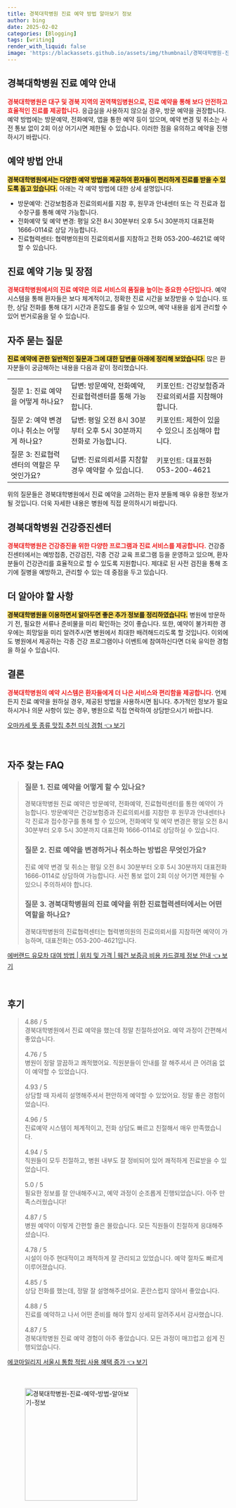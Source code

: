 ```yaml
---
title: 경북대학병원 진료 예약 방법 알아보기 정보
author: bing
date: 2025-02-02
categories: [Blogging]
tags: [writing]
render_with_liquid: false
image: 'https://blackassets.github.io/assets/img/thumbnail/경북대학병원-진료-예약-방법-알아보기-정보.webp'
---
```



<h2 id='경북대학병원_예약_안내'>경북대학병원 진료 예약 안내</h2>

<p><b><span style="color: #ee2323;">경북대학병원은 대구 및 경북 지역의 권역책임병원으로, 진료 예약을 통해 보다 안전하고 효율적인 진료를 제공합니다.</span></b> 응급실을 사용하지 않으실 경우, 방문 예약을 권장합니다. 예약 방법에는 방문예약, 전화예약, 앱을 통한 예약 등이 있으며, 예약 변경 및 취소는 사전 통보 없이 2회 이상 어기시면 제한될 수 있습니다. 이러한 점을 유의하고 예약을 진행하시기 바랍니다.</p>

<h2 id='예약_방법_안내'>예약 방법 안내</h2>

<p><b><span style="background-color: #ffe066;">경북대학병원에서는 다양한 예약 방법을 제공하여 환자들이 편리하게 진료를 받을 수 있도록 돕고 있습니다.</span></b> 아래는 각 예약 방법에 대한 상세 설명입니다.</p>

<ul>
    <li>방문예약: 건강보험증과 진료의뢰서를 지참 후, 원무과 안내센터 또는 각 진료과 접수창구를 통해 예약 가능합니다.</li>
    <li>전화예약 및 예약 변경: 평일 오전 8시 30분부터 오후 5시 30분까지 대표전화 1666-0114로 상담 가능합니다.</li>
    <li>진료협력센터: 협력병의원의 진료의뢰서를 지참하고 전화 053-200-4621로 예약할 수 있습니다.</li>
</ul>

<h2 id='진료_예약_기능'>진료 예약 기능 및 장점</h2>

<p><b><span style="color: #ee2323;">경북대학병원에서의 진료 예약은 의료 서비스의 품질을 높이는 중요한 수단입니다.</span></b> 예약 시스템을 통해 환자들은 보다 체계적이고, 정확한 진료 시간을 보장받을 수 있습니다. 또한, 상담 전화를 통해 대기 시간과 혼잡도를 줄일 수 있으며, 예약 내용을 쉽게 관리할 수 있어 번거로움을 덜 수 있습니다.</p>

<h2 id='자주_묻는_질문'>자주 묻는 질문</h2>

<p><b><span style="background-color: #ffe066;">진료 예약에 관한 일반적인 질문과 그에 대한 답변을 아래에 정리해 보았습니다.</span></b> 많은 환자분들이 궁금해하는 내용을 다음과 같이 정리했습니다.</p>

<table>
    <tr>
        <td>질문 1: 진료 예약을 어떻게 하나요?</td>
        <td>답변: 방문예약, 전화예약, 진료협력센터를 통해 가능합니다.</td>
        <td>키포인트: 건강보험증과 진료의뢰서를 지참해야 합니다.</td>
    </tr>
    <tr>
        <td>질문 2: 예약 변경이나 취소는 어떻게 하나요?</td>
        <td>답변: 평일 오전 8시 30분부터 오후 5시 30분까지 전화로 가능합니다.</td>
        <td>키포인트: 제한이 있을 수 있으니 조심해야 합니다.</td>
    </tr>
    <tr>
        <td>질문 3: 진료협력센터의 역할은 무엇인가요?</td>
        <td>답변: 진료의뢰서를 지참할 경우 예약할 수 있습니다.</td>
        <td>키포인트: 대표전화 053-200-4621</td>
    </tr>
</table>

<p>위의 질문들은 경북대학병원에서 진료 예약을 고려하는 환자 분들께 매우 유용한 정보가 될 것입니다. 더욱 자세한 내용은 병원에 직접 문의하시기 바랍니다.</p>

<h2 id='경북대학병원_건강증진센터'>경북대학병원 건강증진센터</h2>

<p><b><span style="color: #ee2323;">경북대학병원은 건강증진을 위한 다양한 프로그램과 진료 서비스를 제공합니다.</span></b> 건강증진센터에서는 예방접종, 건강검진, 각종 건강 교육 프로그램 등을 운영하고 있으며, 환자분들이 건강관리를 효율적으로 할 수 있도록 지원합니다. 제대로 된 사전 검진을 통해 조기에 질병을 예방하고, 관리할 수 있는 데 중점을 두고 있습니다.</p>

<h2 id='더_알아야_할_사항'>더 알아야 할 사항</h2>

<p><b><span style="background-color: #ffe066;">경북대학병원을 이용하면서 알아두면 좋은 추가 정보를 정리하였습니다.</span></b> 병원에 방문하기 전, 필요한 서류나 준비물을 미리 확인하는 것이 좋습니다. 또한, 예약이 불가피한 경우에는 희망일을 미리 알려주시면 병원에서 최대한 배려해드리도록 할 것입니다. 이외에도 병원에서 제공하는 각종 건강 프로그램이나 이벤트에 참여하신다면 더욱 유익한 경험을 하실 수 있습니다.</p>

<h2 id='결론'>결론</h2>

<p><b><span style="color: #ee2323;">경북대학병원의 예약 시스템은 환자들에게 더 나은 서비스와 편리함을 제공합니다.</span></b> 언제든지 진료 예약을 원하실 경우, 제공된 방법을 사용하시면 됩니다. 추가적인 정보가 필요하시거나 의문 사항이 있는 경우, 병원으로 직접 연락하여 상담받으시기 바랍니다.</p>


<p><a class="click-button" title="오마카세 뜻 종류 맛집 추천 미식 경험" href="https://blackassets.github.io/posts/%EC%98%A4%EB%A7%88%EC%B9%B4%EC%84%B8-%EB%9C%BB-%EC%A2%85%EB%A5%98-%EB%A7%9B%EC%A7%91-%EC%B6%94%EC%B2%9C-%EB%AF%B8%EC%8B%9D-%EA%B2%BD%ED%97%98/" rel="dofollow">오마카세 뜻 종류 맛집 추천 미식 경험 👈 보기</a></p><br>
<h2 id='자주_찾는_FAQ'>자주 찾는 FAQ</h2>
<div itemscope="" itemtype="https://schema.org/FAQPage"> 
<blockquote> 
<div itemscope="" itemprop="mainEntity" itemtype="https://schema.org/Question"> 
<h3 itemprop="name">질문 1. 진료 예약을 어떻게 할 수 있나요?</h3> 
<div itemscope="" itemprop="acceptedAnswer" itemtype="https://schema.org/Answer"> 
<span itemprop="text"> <p>경북대학병원 진료 예약은 방문예약, 전화예약, 진료협력센터를 통한 예약이 가능합니다. 방문예약은 건강보험증과 진료의뢰서를 지참한 후 원무과 안내센터나 각 진료과 접수창구를 통해 할 수 있으며, 전화예약 및 예약 변경은 평일 오전 8시 30분부터 오후 5시 30분까지 대표전화 1666-0114로 상담하실 수 있습니다.</p> </span> 
</div> 
</div> 
<div itemscope="" itemprop="mainEntity" itemtype="https://schema.org/Question"> 
<h3 itemprop="name">질문 2. 진료 예약을 변경하거나 취소하는 방법은 무엇인가요?</h3> 
<div itemscope="" itemprop="acceptedAnswer" itemtype="https://schema.org/Answer"> 
<span itemprop="text"> <p>진료 예약 변경 및 취소는 평일 오전 8시 30분부터 오후 5시 30분까지 대표전화 1666-0114로 상담하여 가능합니다. 사전 통보 없이 2회 이상 어기면 제한될 수 있으니 주의하셔야 합니다.</p> </span> 
</div> 
</div> 
<div itemscope="" itemprop="mainEntity" itemtype="https://schema.org/Question"> 
<h3 itemprop="name">질문 3. 경북대학병원의 진료 예약을 위한 진료협력센터에서는 어떤 역할을 하나요?</h3> 
<div itemscope="" itemprop="acceptedAnswer" itemtype="https://schema.org/Answer"> 
<span itemprop="text"> <p>경북대학병원의 진료협력센터는 협력병의원의 진료의뢰서를 지참하면 예약이 가능하며, 대표전화는 053-200-4621입니다.</p> </span> 
</div> 
</div> 
</blockquote> 
</div>
<p><a class="click-button" title="에버랜드 유모차 대여 방법 | 위치 및 가격 | 웨건 보증금 비용 카드결제 정보 안내" href="https://blackassets.github.io/posts/%EC%97%90%EB%B2%84%EB%9E%9C%EB%93%9C-%EC%9C%A0%EB%AA%A8%EC%B0%A8-%EB%8C%80%EC%97%AC-%EB%B0%A9%EB%B2%95-%EC%9C%84%EC%B9%98-%EB%B0%8F-%EA%B0%80%EA%B2%A9-%EC%9B%A8%EA%B1%B4-%EB%B3%B4%EC%A6%9D%EA%B8%88-%EB%B9%84%EC%9A%A9-%EC%B9%B4%EB%93%9C%EA%B2%B0%EC%A0%9C-%EC%A0%95%EB%B3%B4-%EC%95%88%EB%82%B4/" rel="dofollow">에버랜드 유모차 대여 방법 | 위치 및 가격 | 웨건 보증금 비용 카드결제 정보 안내 👈 보기</a></p><br>
<h2 id='후기'>후기</h2>
<div itemscope itemtype="https://schema.org/Product">
  <blockquote>
  <div itemprop="review" itemscope itemtype="https://schema.org/Review">
      <div itemprop="reviewRating" itemscope itemtype="https://schema.org/Rating"> <span itemprop="ratingValue">4.86</span> / <span itemprop="bestRating">5</span> </div>
      <span itemprop="reviewBody">경북대학병원에서 진료 예약을 했는데 정말 친절하셨어요. 예약 과정이 간편해서 좋았습니다.</span>
  </div>
  <br>
  <div itemprop="review" itemscope itemtype="https://schema.org/Review">
      <div itemprop="reviewRating" itemscope itemtype="https://schema.org/Rating"> <span itemprop="ratingValue">4.76</span> / <span itemprop="bestRating">5</span> </div>
      <span itemprop="reviewBody">병원이 정말 깔끔하고 쾌적했어요. 직원분들이 안내를 잘 해주셔서 큰 어려움 없이 예약할 수 있었습니다.</span>
  </div>
  <br>
  <div itemprop="review" itemscope itemtype="https://schema.org/Review">
      <div itemprop="reviewRating" itemscope itemtype="https://schema.org/Rating"> <span itemprop="ratingValue">4.93</span> / <span itemprop="bestRating">5</span> </div>
      <span itemprop="reviewBody">상담할 때 자세히 설명해주셔서 편안하게 예약할 수 있었어요. 정말 좋은 경험이었습니다.</span>
  </div>
  <br>
  <div itemprop="review" itemscope itemtype="https://schema.org/Review">
      <div itemprop="reviewRating" itemscope itemtype="https://schema.org/Rating"> <span itemprop="ratingValue">4.96</span> / <span itemprop="bestRating">5</span> </div>
      <span itemprop="reviewBody">진료예약 시스템이 체계적이고, 전화 상담도 빠르고 친절해서 매우 만족했습니다.</span>
  </div>
  <br>
  <div itemprop="review" itemscope itemtype="https://schema.org/Review">
      <div itemprop="reviewRating" itemscope itemtype="https://schema.org/Rating"> <span itemprop="ratingValue">4.94</span> / <span itemprop="bestRating">5</span> </div>
      <span itemprop="reviewBody">직원들이 모두 친절하고, 병원 내부도 잘 정비되어 있어 쾌적하게 진료받을 수 있었습니다.</span>
  </div>
  <br>
  <div itemprop="review" itemscope itemtype="https://schema.org/Review">
      <div itemprop="reviewRating" itemscope itemtype="https://schema.org/Rating"> <span itemprop="ratingValue">5.0</span> / <span itemprop="bestRating">5</span> </div>
      <span itemprop="reviewBody">필요한 정보를 잘 안내해주시고, 예약 과정이 순조롭게 진행되었습니다. 아주 만족스러웠습니다!</span>
  </div>
  <br>
  <div itemprop="review" itemscope itemtype="https://schema.org/Review">
      <div itemprop="reviewRating" itemscope itemtype="https://schema.org/Rating"> <span itemprop="ratingValue">4.87</span> / <span itemprop="bestRating">5</span> </div>
      <span itemprop="reviewBody">병원 예약이 이렇게 간편할 줄은 몰랐습니다. 모든 직원들이 친절하게 응대해주셨습니다.</span>
  </div>
  <br>
  <div itemprop="review" itemscope itemtype="https://schema.org/Review">
      <div itemprop="reviewRating" itemscope itemtype="https://schema.org/Rating"> <span itemprop="ratingValue">4.78</span> / <span itemprop="bestRating">5</span> </div>
      <span itemprop="reviewBody">시설이 아주 현대적이고 쾌적하게 잘 관리되고 있었습니다. 예약 절차도 빠르게 이루어졌습니다.</span>
  </div>
  <br>
  <div itemprop="review" itemscope itemtype="https://schema.org/Review">
      <div itemprop="reviewRating" itemscope itemtype="https://schema.org/Rating"> <span itemprop="ratingValue">4.85</span> / <span itemprop="bestRating">5</span> </div>
      <span itemprop="reviewBody">상담 전화를 했는데, 정말 잘 설명해주셨어요. 혼란스럽지 않아서 좋았습니다.</span>
  </div>
  <br>
  <div itemprop="review" itemscope itemtype="https://schema.org/Review">
      <div itemprop="reviewRating" itemscope itemtype="https://schema.org/Rating"> <span itemprop="ratingValue">4.88</span> / <span itemprop="bestRating">5</span> </div>
      <span itemprop="reviewBody">진료를 예약하고 나서 어떤 준비를 해야 할지 상세히 알려주셔서 감사했습니다.</span>
  </div>
  <br>
  <div itemprop="review" itemscope itemtype="https://schema.org/Review">
      <div itemprop="reviewRating" itemscope itemtype="https://schema.org/Rating"> <span itemprop="ratingValue">4.87</span> / <span itemprop="bestRating">5</span> </div>
      <span itemprop="reviewBody">경북대학병원 진료 예약 경험이 아주 좋았습니다. 모든 과정이 매끄럽고 쉽게 진행되었습니다.</span>
  </div>
  </blockquote>
</div>
<p><a class="click-button" title="에코마일리지 서울시 통합 적립 사용 혜택 증가" href="https://blackassets.github.io/posts/%EC%97%90%EC%BD%94%EB%A7%88%EC%9D%BC%EB%A6%AC%EC%A7%80-%EC%84%9C%EC%9A%B8%EC%8B%9C-%ED%86%B5%ED%95%A9-%EC%A0%81%EB%A6%BD-%EC%82%AC%EC%9A%A9-%ED%98%9C%ED%83%9D-%EC%A6%9D%EA%B0%80/" rel="dofollow">에코마일리지 서울시 통합 적립 사용 혜택 증가 👈 보기</a></p><br>
<figure class="image"><img src="https://blackassets.github.io/assets/img/thumbnail/경북대학병원-진료-예약-방법-알아보기-정보.webp" alt="경북대학병원-진료-예약-방법-알아보기-정보" width="256" height="256"></figure>